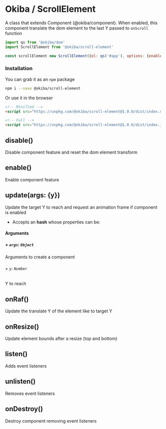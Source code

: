 

# Okiba / ScrollElement
A class that extends Component (@okiba/component). When enabled, this component translate the dom element to the last Y passed to `onScroll` function




```javascript
import qs from '@okiba/dom'
import ScrollElement from '@okiba/scroll-element'

const scrollElement new ScrollElement({el: qs('#app'), options: {enabled: true}})
```



### Installation

You can grab it as an `npm` package 
```bash
npm i --save @okiba/scroll-element
```

Or use it in the browser
```html
<!-- Minified -->
<script src="https://unpkg.com/@okiba/scroll-element@1.0.0/dist/index.min.js"></script>

<!-- Full -->
<script src="https://unpkg.com/@okiba/scroll-element@1.0.0/dist/index.js"></script>
```




## disable()


Disable component feature and reset the dom element transform







## enable()


Enable component feature







## update(args: {y})


Update the target Y to reach and request an animation frame if component is enabled
* Accepts an __hash__ whose properties can be:







#### Arguments


##### + `args`: `Object`

Arguments to create a component



###### + `y`: `Number`

Y to reach







## onRaf()


Update the translate Y of the element like to target Y







## onResize()


Update element bounds after a resize (top and bottom)







## listen()


Adds event listeners







## unlisten()


Removes event listeners







## onDestroy()


Destroy component removing event listeners






